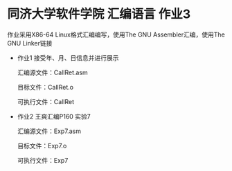 # 同济大学软件学院 汇编语言 作业3

作业采用X86-64 Linux格式汇编编写，使用The GNU Assembler汇编，使用The GNU Linker链接

- 作业1 接受年、月、日信息并进行展示

    汇编源文件：CallRet.asm

    目标文件：CallRet.o

    可执行文件：CallRet

- 作业2 王爽汇编P160 实验7

    汇编源文件：Exp7.asm

    目标文件：Exp7.o

    可执行文件：Exp7
